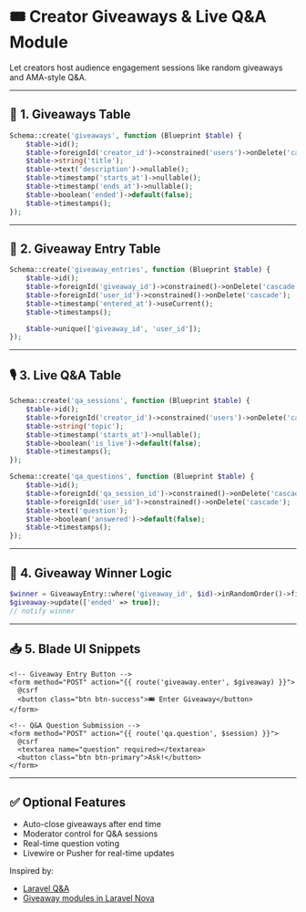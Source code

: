 # 🎟️ Creator Giveaways & Live Q&A Module

Let creators host audience engagement sessions like random giveaways and AMA-style Q&A.

---

## 🎁 1. Giveaways Table

```php
Schema::create('giveaways', function (Blueprint $table) {
    $table->id();
    $table->foreignId('creator_id')->constrained('users')->onDelete('cascade');
    $table->string('title');
    $table->text('description')->nullable();
    $table->timestamp('starts_at')->nullable();
    $table->timestamp('ends_at')->nullable();
    $table->boolean('ended')->default(false);
    $table->timestamps();
});
```

---

## 👥 2. Giveaway Entry Table

```php
Schema::create('giveaway_entries', function (Blueprint $table) {
    $table->id();
    $table->foreignId('giveaway_id')->constrained()->onDelete('cascade');
    $table->foreignId('user_id')->constrained()->onDelete('cascade');
    $table->timestamp('entered_at')->useCurrent();
    $table->timestamps();

    $table->unique(['giveaway_id', 'user_id']);
});
```

---

## 🎙️ 3. Live Q&A Table

```php
Schema::create('qa_sessions', function (Blueprint $table) {
    $table->id();
    $table->foreignId('creator_id')->constrained('users')->onDelete('cascade');
    $table->string('topic');
    $table->timestamp('starts_at')->nullable();
    $table->boolean('is_live')->default(false);
    $table->timestamps();
});
```

```php
Schema::create('qa_questions', function (Blueprint $table) {
    $table->id();
    $table->foreignId('qa_session_id')->constrained()->onDelete('cascade');
    $table->foreignId('user_id')->constrained()->onDelete('cascade');
    $table->text('question');
    $table->boolean('answered')->default(false);
    $table->timestamps();
});
```

---

## 🧾 4. Giveaway Winner Logic

```php
$winner = GiveawayEntry::where('giveaway_id', $id)->inRandomOrder()->first();
$giveaway->update(['ended' => true]);
// notify winner
```

---

## 📥 5. Blade UI Snippets

```blade
<!-- Giveaway Entry Button -->
<form method="POST" action="{{ route('giveaway.enter', $giveaway) }}">
  @csrf
  <button class="btn btn-success">🎟 Enter Giveaway</button>
</form>

<!-- Q&A Question Submission -->
<form method="POST" action="{{ route('qa.question', $session) }}">
  @csrf
  <textarea name="question" required></textarea>
  <button class="btn btn-primary">Ask!</button>
</form>
```

---

## ✅ Optional Features

- Auto-close giveaways after end time
- Moderator control for Q&A sessions
- Real-time question voting
- Livewire or Pusher for real-time updates

Inspired by:
- [Laravel Q&A](https://github.com/eduardokum/laravel-push-notification)
- [Giveaway modules in Laravel Nova](https://github.com/laravel/nova)
